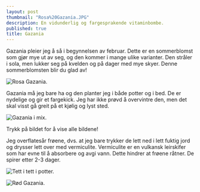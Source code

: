 ```yaml
---
layout: post
thumbnail: "Rosa%20Gazania.JPG"
description: En vidunderlig og fargesprakende vitaminbombe.
published: true
title: Gazania
---
```

Gazania pleier jeg å så i begynnelsen av februar. Dette er en sommerblomst som gjør mye ut av seg, og den kommer i mange ulike varianter. Den stråler i sola, men lukker seg på kvelden og på dager med mye skyer. Denne sommerblomsten blir du glad av!

![Rosa Gazania.]({{site.baseurl}}/assets/img/Rosa%20Gazania.JPG)

Gazania må jeg bare ha og den planter jeg i både potter og i bed. De er nydelige og gir et fargekick. Jeg har ikke prøvd å overvintre den, men det skal visst gå greit på et kjølig og lyst sted.

<!--more-->

![Gazania i mix.]({{site.baseurl}}/assets/img/Gazania%20i%20mix.JPG)

Trykk på bildet for å vise alle bildene!

Jeg overflatesår frøene, dvs. at jeg bare trykker de lett ned i lett fuktig jord og drysser lett over med vermiculite. Vermiculite er en vulkansk leirskifer som har evne til å absorbere og avgi vann. Dette hindrer at frøene råtner. De spirer etter 2-3 dager. 

![Tett i tett i potter.]({{site.baseurl}}/assets/img/Gazania.JPG)


![Rød Gazania.]({{site.baseurl}}/assets/img/R%C3%B8d%20Gazania.JPG)
